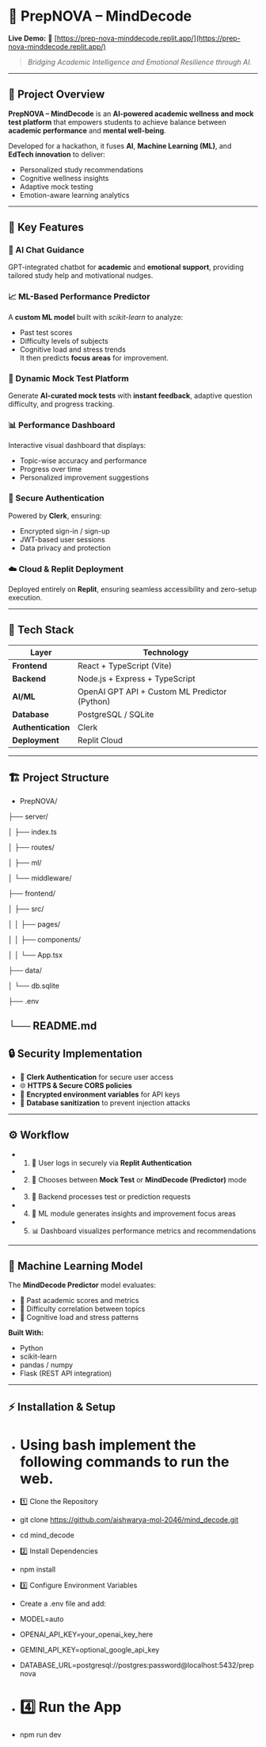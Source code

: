 # 🚀 PrepNOVA – MindDecode

**Live Demo:** 🎯 [https://prep-nova-minddecode.replit.app/](https://prep-nova-minddecode.replit.app/)

> *Bridging Academic Intelligence and Emotional Resilience through AI.*

---

## 🧩 Project Overview

**PrepNOVA – MindDecode** is an **AI-powered academic wellness and mock test platform** that empowers students to achieve balance between **academic performance** and **mental well-being**.

Developed for a hackathon, it fuses **AI**, **Machine Learning (ML)**, and **EdTech innovation** to deliver:
- Personalized study recommendations  
- Cognitive wellness insights  
- Adaptive mock testing  
- Emotion-aware learning analytics  

---

## 🌟 Key Features

### 🤖 AI Chat Guidance  
GPT-integrated chatbot for **academic** and **emotional support**, providing tailored study help and motivational nudges.

### 📈 ML-Based Performance Predictor  
A **custom ML model** built with *scikit-learn* to analyze:
- Past test scores  
- Difficulty levels of subjects  
- Cognitive load and stress trends  
It then predicts **focus areas** for improvement.

### 🧠 Dynamic Mock Test Platform  
Generate **AI-curated mock tests** with **instant feedback**, adaptive question difficulty, and progress tracking.

### 📊 Performance Dashboard  
Interactive visual dashboard that displays:
- Topic-wise accuracy and performance  
- Progress over time  
- Personalized improvement suggestions  

### 🔐 Secure Authentication  
Powered by **Clerk**, ensuring:
- Encrypted sign-in / sign-up  
- JWT-based user sessions  
- Data privacy and protection  

### ☁️ Cloud & Replit Deployment  
Deployed entirely on **Replit**, ensuring seamless accessibility and zero-setup execution.

---

## 🧠 Tech Stack

| Layer | Technology |
|-------|-------------|
| **Frontend** | React + TypeScript (Vite) |
| **Backend** | Node.js + Express + TypeScript |
| **AI/ML** | OpenAI GPT API + Custom ML Predictor (Python) |
| **Database** | PostgreSQL / SQLite |
| **Authentication** | Clerk |
| **Deployment** | Replit Cloud |

---

## 🏗️ Project Structure

- PrepNOVA/
  
├── server/

│ ├── index.ts

│ ├── routes/

│ ├── ml/

│ └── middleware/

├── frontend/

│ ├── src/

│ │ ├── pages/

│ │ ├── components/

│ │ └── App.tsx

├── data/

│ └── db.sqlite

├── .env

└── README.md
---

## 🔒 Security Implementation

- 🔑 **Clerk Authentication** for secure user access  
- 🌐 **HTTPS & Secure CORS policies**  
- 🧩 **Encrypted environment variables** for API keys  
- 🧼 **Database sanitization** to prevent injection attacks  

---

## ⚙️ Workflow

- 1. 🧍 User logs in securely via **Replit Authentication**  
- 2. 🧭 Chooses between **Mock Test** or **MindDecode (Predictor)** mode  
- 3. 🧮 Backend processes test or prediction requests  
- 4. 🧠 ML module generates insights and improvement focus areas  
- 5. 📊 Dashboard visualizes performance metrics and recommendations  

---

## 🧪 Machine Learning Model

The **MindDecode Predictor** model evaluates:
- 🧾 Past academic scores and metrics  
- 🧠 Difficulty correlation between topics  
- 💭 Cognitive load and stress patterns  

**Built With:**  
- Python  
- scikit-learn  
- pandas / numpy  
- Flask (REST API integration)

---

## ⚡ Installation & Setup

- # Using bash implement the following commands to run the web.
- 1️⃣ Clone the Repository
- git clone https://github.com/aishwarya-mol-2046/mind_decode.git
- cd mind_decode

- 2️⃣ Install Dependencies
- npm install

- 3️⃣ Configure Environment Variables
- Create a .env file and add:
- MODEL=auto
- OPENAI_API_KEY=your_openai_key_here
- GEMINI_API_KEY=optional_google_api_key
- DATABASE_URL=postgresql://postgres:password@localhost:5432/prepnova


- # 4️⃣ Run the App
- npm run dev
